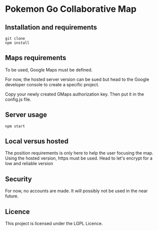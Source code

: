 # Pokemon Go Collaborative Map

## Installation and requirements
```
git clone
npm install
```

## Maps requirements

To be used, Google Maps must be defined.

For now, the hosted server version can be sued but head to the Google developer console to create a specific project.

Copy your newly created GMaps authorization key. Then put it in the config.js file.


## Server usage

```
npm start
```

## Local versus hosted

The position requirements is only here to help the user focusing the map. Using the hosted version, https must be used. Head to let's encrypt for a low and reliable version


## Security

For now, no accounts are made. It will possibly not be used in the near future.

## Licence

This project is licensed under the LGPL Licence.
